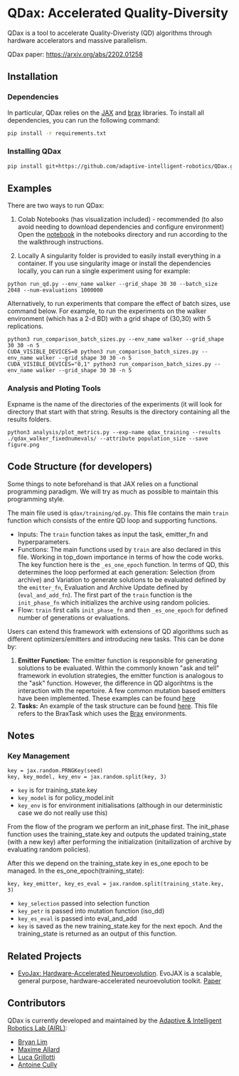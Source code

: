 # QDax: Accelerated Quality-Diversity
QDax is a tool to accelerate Quality-Diveristy (QD) algorithms through hardware accelerators and massive parallelism. 

QDax paper: https://arxiv.org/abs/2202.01258 

## Installation

### Dependencies

In particular, QDax relies on the [JAX](https://github.com/google/jax) and [brax](https://github.com/google/brax) libraries. 
To install all dependencies, you can run the following command:
```bash
pip install -r requirements.txt
```

### Installing QDax

```bash
pip install git+https://github.com/adaptive-intelligent-robotics/QDax.git
```

## Examples
There are two ways to run QDax: 
1. Colab Notebooks (has visualization included) - recommended (to also avoid needing to download dependencies and configure environment)
Open the [notebook](https://colab.research.google.com/github/adaptive-intelligent-robotics/QDax/blob/main/notebooks/Run_QDax_Example_Notebook.ipynb) in the notebooks directory and run according to the the walkthrough instructions.

2. Locally
A singularity folder is provided to easily install everything in a container. If you use singularity image or install the dependencies locally, you can run a single experiment using for example: 
```
python run_qd.py --env_name walker --grid_shape 30 30 --batch_size 2048 --num-evaluations 1000000
```
Alternatively, to run experiments that compare the effect of batch sizes, use command below. For example, to run the experiments on the walker environment (which has a 2-d BD) with a grid shape of (30,30) with 5 replications. 
```
python3 run_comparison_batch_sizes.py --env_name walker --grid_shape 30 30 -n 5
CUDA_VISIBLE_DEVICES=0 python3 run_comparison_batch_sizes.py --env_name walker --grid_shape 30 30 -n 5
CUDA_VISIBLE_DEVICES="0,1" python3 run_comparison_batch_sizes.py --env_name walker --grid_shape 30 30 -n 5
```

### Analysis and Ploting Tools
Expname is the name of the directories of the experiments (it will look for directory that start with that string. Results is the directory containing all the results folders.
```
python3 analysis/plot_metrics.py --exp-name qdax_training --results ./qdax_walker_fixednumevals/ --attribute population_size --save figure.png
```

## Code Structure (for developers)
Some things to note beforehand is that JAX relies on a functional programming paradigm. We will try as much as possible to maintain this programming style.

The main file used is `qdax/training/qd.py`. This file contains the main `train` function which consists of the entire QD loop and supporting functions.
- Inputs: The `train` function takes as input the task, emitter_fn and hyperparameters. 
- Functions: The main functions used by `train` are also declared in this file. Working in top_down importance in terms of how the code works. The key function here is the `_es_one_epoch` function. In terms of QD, this determines the loop performed at each generation: Selection (from archive) and Variation to generate solutions to be evaluated defined by the `emitter_fn`, Evaluation and Archive Update defined by (`eval_and_add_fn`). The first part of the `train` function is the `init_phase_fn` which initializes the archive using random policies.
- Flow: `train` first calls `init_phase_fn` and then `_es_one_epoch` for defined number of generations or evaluations.

Users can extend this framework with extensions of QD algorithms such as different optimizers/emitters and introducing new tasks. This can be done by:
1. **Emitter Function:** The emitter function is responsible for generating solutions to be evaluated. Within the commonly known "ask and tell" framework in evolution strategies, the emitter function is analogous to the "ask" function. However, the difference in QD algorihtms is the interaction with the repertoire. A few common mutation based emitters have been implemented. These examples can be found [here](https://github.com/adaptive-intelligent-robotics/QDax/tree/main/qdax/training/emitters_simple)
2. **Tasks:** An example of the task structure can be found [here](https://github.com/adaptive-intelligent-robotics/QDax/blob/main/qdax/tasks.py). This file refers to the BraxTask which uses the [Brax](https://github.com/google/brax) environments. 


## Notes
### Key Management
```
key = jax.random.PRNGKey(seed)
key, key_model, key_env = jax.random.split(key, 3)
```
- `key` is for training_state.key
- `key_model` is for policy_model.init
- `key_env` is for environment initialisations (although in our deterministic case we do not really use this)

From the flow of the program we perform an init_phase first. The init_phase function uses the training_state.key and outputs the updated training_state (with a new key) after performing the initialization (initailization of archive by evaluating random policies).

After this we depend on the training_state.key in es_one epoch to be managed. In the es_one_epoch(training_state):
```
key, key_emitter, key_es_eval = jax.random.split(training_state.key, 3)
```
- `key_selection` passed into selection function
- `key_petr` is passed into mutation function (iso_dd)
- `key_es_eval` is passed into eval_and_add
- `key` is saved as the new training_state.key for the next epoch.
And the training_state is returned as an output of this function.

## Related Projects
- [EvoJax: Hardware-Accelerated Neuroevolution](https://github.com/google/evojax). EvoJAX is a scalable, general purpose, hardware-accelerated neuroevolution toolkit. [Paper](https://arxiv.org/abs/2202.05008)


## Contributors

QDax is currently developed and maintained by the [Adaptive & Intelligent Robotics Lab (AIRL)](https://www.imperial.ac.uk/adaptive-intelligent-robotics/):

- [Bryan Lim](https://limbryan.github.io/)
- [Maxime Allard](https://www.imperial.ac.uk/people/m.allard20)
- [Luca Grillotti](https://scholar.google.com/citations?user=gY9CmssAAAAJ&hl=fr&oi=sra)
- [Antoine Cully](https://www.imperial.ac.uk/people/a.cully)




